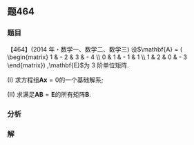 ## 题464
### 题目
【464】(2014 年・数学一、数学二、数学三) 设$\mathbf{A} = ( \begin{matrix} 1 &  - 2 & 3 &  - 4 \\  0 & 1 &  - 1 & 1 \\  1 & 2 & 0 &  - 3 \end{matrix}) ,\mathbf{E}$为 3 阶单位矩阵.

(I) 求方程组$\mathbf{{Ax}} = 0$的一个基础解系;

(II) 求满足$\mathbf{{AB}} = \mathbf{E}$的所有矩阵$\mathbf{B}$.
### 分析

### 解